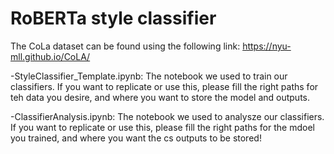 # RoBERTa style classifier

The CoLa dataset can be found using the following link: https://nyu-mll.github.io/CoLA/

-StyleClassifier_Template.ipynb:
The notebook we used to train our classifiers. If you want to replicate or use this, please fill the right paths for teh data you desire, and where you want to store the model and outputs.

-ClassifierAnalysis.ipynb:
The notebook we used to analysze our classifiers. If you want to replicate or use this, please fill the right paths for the mdoel you trained, and where you want the cs  outputs to be stored!

